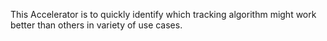 This Accelerator is to quickly identify which tracking algorithm might work better than others in variety of use cases.